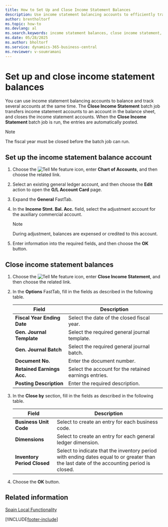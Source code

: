 ```yaml
---
title: How to Set Up and Close Income Statement Balances
description: Use income statement balancing accounts to efficiently track and balance multiple accounts simultaneously.
author: brentholtorf
ms.topic: how-to
ms.devlang: al
ms.search.keywords: income statement balances, close income statement, Spanish version
ms.date: 05/28/2025
ms.author: bholtorf
ms.service: dynamics-365-business-central
ms.reviewer: v-soumramani
---
```


# Set up and close income statement balances

You can use income statement balancing accounts to balance and track several accounts at the same time. The **Close Income Statement** batch job transfers income statement accounts to an account in the balance sheet, and closes the income statement accounts. When the **Close Income Statement** batch job is run, the entries are automatically posted.  

> [!NOTE]  
> The fiscal year must be closed before the batch job can run.  

## Set up the income statement balance account  

1. Choose the ![Tell Me feature](../../media/ui-search/search_small.png "Tell me what you want to do") icon, enter **Chart of Accounts**, and then choose the related link.  
1. Select an existing general ledger account, and then choose the **Edit** action to open the **G/L Account Card** page.  
1. Expand the **General** FastTab.  
1. In the **Income Stmt. Bal. Acc.** field, select the adjustment account for the auxiliary commercial account.  

    > [!NOTE]  
    > During adjustment, balances are expensed or credited to this account.  

1. Enter information into the required fields, and then choose the **OK** button.  

## Close income statement balances  

1. Choose the ![Tell Me feature](../../media/ui-search/search_small.png "Tell me what you want to do") icon, enter **Close Income Statement**, and then choose the related link.  
1. In the **Options** FastTab, fill in the fields as described in the following table.  

    |Field|Description|  
    |---------------------------------|---------------------------------------|  
    |**Fiscal Year Ending Date**|Select the date of the closed fiscal year.|  
    |**Gen. Journal Template**|Select the required general journal template.|  
    |**Gen. Journal Batch**|Select the required general journal batch.|  
    |**Document No.**|Enter the document number.|  
    |**Retained Earnings Acc.**|Select the account for the retained earnings entries.|  
    |**Posting Description**|Enter the required description.|  

1. In the **Close by** section, fill in the fields as described in the following table.  

    |Field|Description|  
    |---------------------------------|---------------------------------------|  
    |**Business Unit Code**|Select to create an entry for each business code.|  
    |**Dimensions**|Select to create an entry for each general ledger dimension.|  
    |**Inventory Period Closed**|Select to indicate that the inventory period with ending dates equal to or greater than the last date of the accounting period is closed.|  

1. Choose the **OK** button.  

## Related information

[Spain Local Functionality](spain-local-functionality.md)

[!INCLUDE[footer-include](../../includes/footer-banner.md)]
